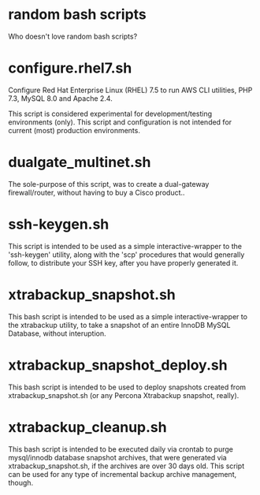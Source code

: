 random bash scripts
===
Who doesn't love random bash scripts?

configure.rhel7.sh
=
Configure Red Hat Enterprise Linux (RHEL) 7.5 to run AWS CLI utilities, PHP 7.3, MySQL 8.0 and Apache 2.4. 

This script is considered experimental for development/testing environments (only). This script and configuration is not intended for current (most) production environments.

dualgate_multinet.sh
=
The sole-purpose of this script, was to create a dual-gateway firewall/router, without having to buy a Cisco product..

ssh-keygen.sh
=
This script is intended to be used as a simple interactive-wrapper to the 'ssh-keygen' utility, along with the 'scp' procedures that would generally follow, to distribute your SSH key, after you have properly generated it.

xtrabackup_snapshot.sh
=
This bash script is intended to be used as a simple interactive-wrapper to the xtrabackup utility, to take a snapshot of an entire InnoDB MySQL Database, without interuption.

xtrabackup_snapshot_deploy.sh
=
This bash script is intended to be used to deploy snapshots created from xtrabackup_snapshot.sh (or any Percona Xtrabackup snapshot, really).

xtrabackup_cleanup.sh
=
This bash script is intended to be executed daily via crontab to purge mysql/innodb database snapshot archives, that were generated via xtrabackup_snapshot.sh, if the archives are over 30 days old. This script can be used for any type of incremental backup archive management, though. 
